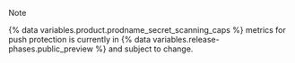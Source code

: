 
> [!NOTE]
> {% data variables.product.prodname_secret_scanning_caps %} metrics for push protection is currently in {% data variables.release-phases.public_preview %} and subject to change.
